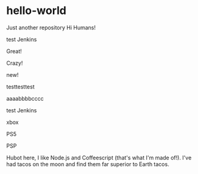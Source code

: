 # hello-world
Just another repository
Hi Humans!

test Jenkins

Great!

Crazy!

new!

testtesttest

aaaabbbbcccc

test Jenkins

xbox

PS5

PSP

Hubot here, I like Node.js and Coffeescript (that's what I'm made of!).
I've had tacos on the moon and find them far superior to Earth tacos.
